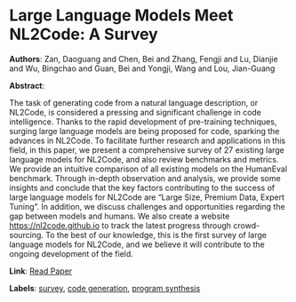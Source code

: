 # Large Language Models Meet NL2Code: A Survey

**Authors**: Zan, Daoguang and Chen, Bei and Zhang, Fengji and Lu, Dianjie and Wu, Bingchao and Guan, Bei and Yongji, Wang and Lou, Jian-Guang

**Abstract**:

The task of generating code from a natural language description, or NL2Code, is considered a pressing and significant challenge in code intelligence. Thanks to the rapid development of pre-training techniques, surging large language models are being proposed for code, sparking the advances in NL2Code. To facilitate further research and applications in this field, in this paper, we present a comprehensive survey of 27 existing large language models for NL2Code, and also review benchmarks and metrics. We provide an intuitive comparison of all existing models on the HumanEval benchmark. Through in-depth observation and analysis, we provide some insights and conclude that the key factors contributing to the success of large language models for NL2Code are “Large Size, Premium Data, Expert Tuning”. In addition, we discuss challenges and opportunities regarding the gap between models and humans. We also create a website https://nl2code.github.io to track the latest progress through crowd-sourcing. To the best of our knowledge, this is the first survey of large language models for NL2Code, and we believe it will contribute to the ongoing development of the field.

**Link**: [Read Paper](https://doi.org/10.18653/v1/2023.acl-long.411)

**Labels**: [survey](../../labels/survey.md), [code generation](../../labels/code_generation.md), [program synthesis](../../labels/program_synthesis.md)
